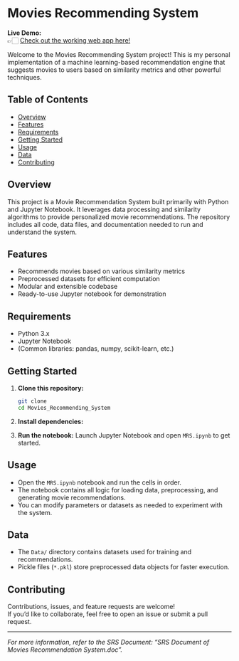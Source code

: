 # Movies Recommending System

**Live Demo:**  
👉🏻 [Check out the working web app here!](https://moviesrecommendingsystem.streamlit.app/)

Welcome to the Movies Recommending System project! This is my personal implementation of a machine learning-based recommendation engine that suggests movies to users based on similarity metrics and other powerful techniques.

## Table of Contents

- [Overview](#overview)
- [Features](#features)
- [Requirements](#requirements)
- [Getting Started](#getting-started)
- [Usage](#usage)
- [Data](#data)
- [Contributing](#contributing)

## Overview

This project is a Movie Recommendation System built primarily with Python and Jupyter Notebook. It leverages data processing and similarity algorithms to provide personalized movie recommendations. The repository includes all code, data files, and documentation needed to run and understand the system.

## Features

- Recommends movies based on various similarity metrics
- Preprocessed datasets for efficient computation
- Modular and extensible codebase
- Ready-to-use Jupyter notebook for demonstration


## Requirements

- Python 3.x
- Jupyter Notebook
- (Common libraries: pandas, numpy, scikit-learn, etc.)

## Getting Started

1. **Clone this repository:**
   ```bash
   git clone 
   cd Movies_Recommending_System
   ```

2. **Install dependencies:**

3. **Run the notebook:**
   Launch Jupyter Notebook and open `MRS.ipynb` to get started.

## Usage

- Open the `MRS.ipynb` notebook and run the cells in order.
- The notebook contains all logic for loading data, preprocessing, and generating movie recommendations.
- You can modify parameters or datasets as needed to experiment with the system.

## Data

- The `Data/` directory contains datasets used for training and recommendations.
- Pickle files (`*.pkl`) store preprocessed data objects for faster execution.

## Contributing

Contributions, issues, and feature requests are welcome!  
If you’d like to collaborate, feel free to open an issue or submit a pull request.


---

*For more information, refer to the SRS Document: “SRS Document of Movies Recommendation System.doc”.*
